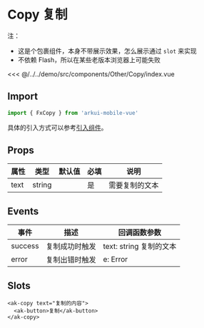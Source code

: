 # Copy 复制

注：

- 这是个包裹组件，本身不带展示效果，怎么展示通过 `slot` 来实现
- 不依赖 Flash，所以在某些老版本浏览器上可能失败

<CodeDemo name="Copy">

<<< @/../../demo/src/components/Other/Copy/index.vue

</CodeDemo>

## Import

```js
import { FxCopy } from 'arkui-mobile-vue'
```

具体的引入方式可以参考[引入组件](../guide/import.md)。

## Props

| 属性 | 类型   | 默认值 | 必填 | 说明           |
| ---- | ------ | ------ | ---- | -------------- |
| text | string |        | 是   | 需要复制的文本 |

## Events

| 事件    | 描述           | 回调函数参数            |
| ------- | -------------- | ----------------------- |
| success | 复制成功时触发 | text: string 复制的文本 |
| error   | 复制出错时触发 | e: Error                |

## Slots

```vue
<ak-copy text="复制的内容">
  <ak-button>复制</ak-button>
</ak-copy>
```
